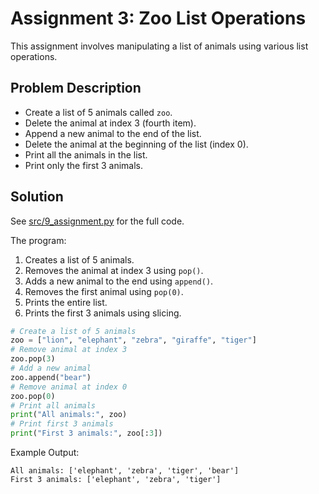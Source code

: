 # Assignment 3: Zoo List Operations

This assignment involves manipulating a list of animals using various list operations.

## Problem Description
- Create a list of 5 animals called `zoo`.
- Delete the animal at index 3 (fourth item).
- Append a new animal to the end of the list.
- Delete the animal at the beginning of the list (index 0).
- Print all the animals in the list.
- Print only the first 3 animals.

## Solution
See [src/9_assignment.py](src/9_assignment.py) for the full code.

The program:
1. Creates a list of 5 animals.
2. Removes the animal at index 3 using `pop()`.
3. Adds a new animal to the end using `append()`.
4. Removes the first animal using `pop(0)`.
5. Prints the entire list.
6. Prints the first 3 animals using slicing.

```python
# Create a list of 5 animals
zoo = ["lion", "elephant", "zebra", "giraffe", "tiger"]
# Remove animal at index 3
zoo.pop(3)
# Add a new animal
zoo.append("bear")
# Remove animal at index 0
zoo.pop(0)
# Print all animals
print("All animals:", zoo)
# Print first 3 animals
print("First 3 animals:", zoo[:3])
```

Example Output:
```
All animals: ['elephant', 'zebra', 'tiger', 'bear']
First 3 animals: ['elephant', 'zebra', 'tiger']
```